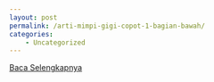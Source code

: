 ```yaml
---
layout: post
permalink: /arti-mimpi-gigi-copot-1-bagian-bawah/
categories:
    - Uncategorized
---
```


[Baca Selengkapnya](/03)